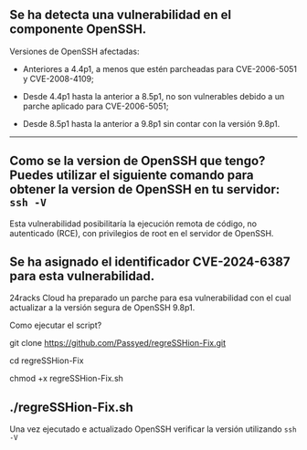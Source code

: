 Se ha detecta una vulnerabilidad en el componente OpenSSH. 
  ------------------------------------------------------------------------------------
Versiones de OpenSSH afectadas:

- Anteriores a 4.4p1, a menos que estén parcheadas para CVE-2006-5051 y CVE-2008-4109;

- Desde 4.4p1 hasta la anterior a 8.5p1, no son vulnerables debido a un parche aplicado para CVE-2006-5051;

- Desde 8.5p1 hasta la anterior a 9.8p1 sin contar con la versión 9.8p1.

 ------------------------------------------------------------------------------------
Como se la version de OpenSSH que tengo? Puedes utilizar el siguiente comando para obtener la version de OpenSSH en tu servidor: `ssh -V`
 ------------------------------------------------------------------------------------
Esta vulnerabilidad posibilitaría la ejecución remota de código, no autenticado (RCE), con privilegios de root en el servidor de OpenSSH.

Se ha asignado el identificador CVE-2024-6387 para esta vulnerabilidad.
 ------------------------------------------------------------------------------------
24racks Cloud ha preparado un parche para esa vulnerabilidad con el cual actualizar a la versión segura de OpenSSH 9.8p1.

Como ejecutar el script?

git clone https://github.com/Passyed/regreSSHion-Fix.git

cd regreSSHion-Fix

chmod +x regreSSHion-Fix.sh

./regreSSHion-Fix.sh
 ------------------------------------------------------------------------------------
Una vez ejecutado e actualizado OpenSSH verificar la versión utilizando `ssh -V`
